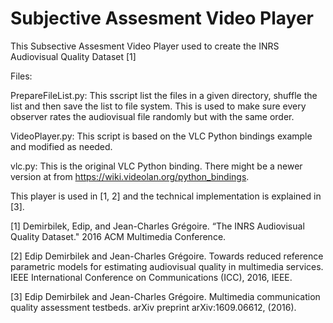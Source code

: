 # Subjective Assesment Video Player

This Subsective Assesment Video Player used to create the INRS Audiovisual Quality Dataset [1]

Files:

PrepareFileList.py: This sscript list the files in a given directory, shuffle the list and then save the list to file system. This is used to make sure every observer rates the audiovisual file randomly but with the same order.

VideoPlayer.py: This script is based on the VLC Python bindings example and modified as needed.

vlc.py: This is the original VLC Python binding. There might be a newer version at from https://wiki.videolan.org/python_bindings.

This player is used in [1, 2] and the technical implementation is explained in [3].

[1] Demirbilek, Edip, and Jean-Charles Grégoire. “The INRS Audiovisual Quality Dataset."  2016 ACM Multimedia Conference.

[2] Edip Demirbilek and Jean-Charles Grégoire. Towards reduced reference parametric models for estimating audiovisual quality in multimedia services. IEEE International Conference on Communications (ICC), 2016, IEEE.

[3] Edip Demirbilek and Jean-Charles Grégoire. Multimedia communication quality assessment testbeds. arXiv preprint arXiv:1609.06612, (2016).

